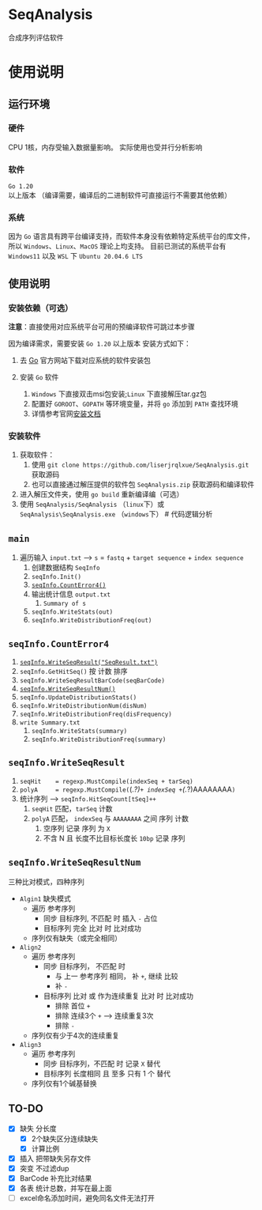 # SeqAnalysis

合成序列评估软件

# 使用说明

## 运行环境

### 硬件

CPU 1核，内存受输入数据量影响。
实际使用也受并行分析影响

### 软件

`Go 1.20` 以上版本 （编译需要，编译后的二进制软件可直接运行不需要其他依赖）

### 系统

因为 `Go` 语言具有跨平台编译支持，而软件本身没有依赖特定系统平台的库文件，所以 `Windows`、`Linux`、`MacOS` 理论上均支持。
目前已测试的系统平台有 `Windows11` 以及 `WSL` 下 `Ubuntu 20.04.6 LTS`

## 使用说明

### 安装依赖（可选）

**注意**：直接使用对应系统平台可用的预编译软件可跳过本步骤

因为编译需求，需要安装 `Go 1.20` 以上版本 安装方式如下：

1. 去 [Go](https://go.dev/) 官方网站下载对应系统的软件安装包

2. 安装 `Go` 软件

    1. `Windows` 下直接双击msi包安装;`Linux` 下直接解压tar.gz包
    2. 配置好 `GOROOT`、`GOPATH` 等环境变量，并将 `go` 添加到 `PATH` 查找环境
    3. 详情参考官网[安装文档](https://go.dev/doc/install)

### 安装软件

1. 获取软件：
    1. 使用 `git clone https://github.com/liserjrqlxue/SeqAnalysis.git` 获取源码
    2. 也可以直接通过解压提供的软件包 `SeqAnalysis.zip` 获取源码和编译软件
2. 进入解压文件夹，使用 `go build` 重新编译编（可选）
3. 使用 `SeqAnalysis/SeqAnalysis` （`linux`下）或 `SeqAnalysis\SeqAnalysis.exe` （`windows`下）  # 代码逻辑分析

## `main`

1. 遍历输入 `input.txt` --> `s` = `fastq` + `target sequence` + `index sequence`
    1. 创建数据结构 `SeqInfo`
    2. `seqInfo.Init()`
    3. [`seqInfo.CountError4()`](#seqinfocounterror4)
    4. 输出统计信息 `output.txt`
        1. `Summary of s`
      2. `seqInfo.WriteStats(out)`
      3. `seqInfo.WriteDistributionFreq(out)`

## `seqInfo.CountError4`

1. [`seqInfo.WriteSeqResult("SeqResult.txt")`](#seqinfowriteseqresult)
2. `seqInfo.GetHitSeq()` 按 计数 排序
3. `seqInfo.WriteSeqResultBarCode(seqBarCode)`
4. [`seqInfo.WriteSeqResultNum()`](#seqinfowriteseqresultnum)
5. `seqInfo.UpdateDistributionStats()`
6. `seqInfo.WriteDistributionNum(disNum)`
7. `seqInfo.WriteDistributionFreq(disFrequency)`
8. `write Summary.txt`
   1. `seqInfo.WriteStats(summary)`
   2. `seqInfo.WriteDistributionFreq(summary)`

## `seqInfo.WriteSeqResult`

1. `seqHit    = regexp.MustCompile(indexSeq + tarSeq)`
2. `polyA     = regexp.MustCompile(`(.*?)` + indexSeq + `(.*?)AAAAAAAA`)`
3. 统计序列 --> `seqInfo.HitSeqCount[tSeq]++`
   1. `seqHit` 匹配，`tarSeq` 计数
   2. `polyA` 匹配， `indexSeq` 与 `AAAAAAAA` 之间 序列 计数
      1. 空序列 记录 序列 为 `X`
      2. 不含 N 且 长度不比目标长度长 `10bp` 记录 序列

## `seqInfo.WriteSeqResultNum`

三种比对模式，四种序列

- `Algin1` 缺失模式
  - 遍历 参考序列
    - 同步 目标序列, 不匹配 时 插入 `-` 占位
    - 目标序列 完全 比对 时 比对成功
  - 序列仅有缺失（或完全相同）
- `Align2`
  - 遍历 参考序列
    - 同步 目标序列， 不匹配 时
      - 与 上一 参考序列 相同， 补 `+`, 继续 比较
      - 补 `-`
    - 目标序列 比对 或 作为连续重复 比对 时 比对成功
      - 排除 首位 `+`
      - 排除 连续3个 `+` --> 连续重复3次
      - 排除 `-`
  - 序列仅有少于4次的连续重复
- `Align3`
  - 遍历 参考序列
    - 同步 目标序列，不匹配 时 记录 `X` 替代
    - 目标序列 长度相同 且 至多 只有 1 个 替代
  - 序列仅有1个碱基替换

## TO-DO

- [x] 缺失 分长度
    - [x] 2个缺失区分连续缺失
    - [x] 计算比例
- [x] 插入 把带缺失另存文件
- [x] 突变 不过滤dup
- [x] BarCode 补充比对结果
- [x] 各表 统计总数，并写在最上面
- [ ] excel命名添加时间，避免同名文件无法打开
